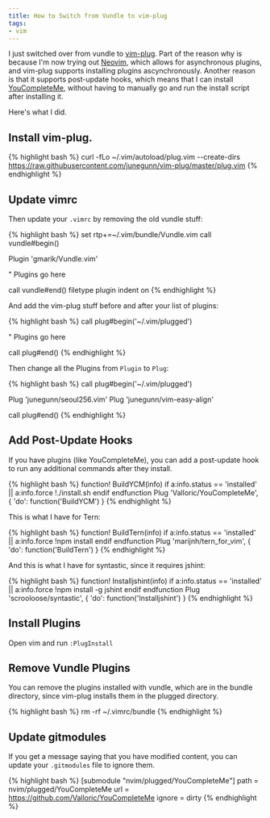 ```yaml
---
title: How to Switch from Vundle to vim-plug
tags:
- vim
---
```


I just switched over from vundle to [vim-plug](https://github.com/junegunn/vim-plug). Part of the reason why is because I'm now trying out [Neovim](http://neovim.org/), which allows for asynchronous plugins, and vim-plug supports installing plugins ascynchronously. Another reason is that it supports post-update hooks, which means that I can install [YouCompleteMe](http://valloric.github.io/YouCompleteMe/), without having to manually go and run the install script after installing it.

Here's what I did.

## Install vim-plug.

{% highlight bash %}
curl -fLo ~/.vim/autoload/plug.vim --create-dirs \
    https://raw.githubusercontent.com/junegunn/vim-plug/master/plug.vim
{% endhighlight %}

## Update vimrc

Then update your `.vimrc` by removing the old vundle stuff:

{% highlight bash %}
set rtp+=~/.vim/bundle/Vundle.vim
call vundle#begin()

Plugin 'gmarik/Vundle.vim'

" Plugins go here

call vundle#end()
filetype plugin indent on
{% endhighlight %}

And add the vim-plug stuff before and after your list of plugins:

{% highlight bash %}
call plug#begin('~/.vim/plugged')

" Plugins go here

call plug#end()
{% endhighlight %}

Then change all the Plugins from `Plugin` to `Plug`:

{% highlight bash %}
call plug#begin('~/.vim/plugged')

Plug 'junegunn/seoul256.vim'
Plug 'junegunn/vim-easy-align'

call plug#end()
{% endhighlight %}

## Add Post-Update Hooks

If you have plugins (like YouCompleteMe), you can add a post-update hook to run any additional commands after they install.

{% highlight bash %}
function! BuildYCM(info)
  if a:info.status == 'installed' || a:info.force
    !./install.sh
  endif
endfunction
Plug 'Valloric/YouCompleteMe', { 'do': function('BuildYCM') }
{% endhighlight %}

This is what I have for Tern:

{% highlight bash %}
function! BuildTern(info)
  if a:info.status == 'installed' || a:info.force
    !npm install
  endif
endfunction
Plug 'marijnh/tern_for_vim', { 'do': function('BuildTern') }
{% endhighlight %}

And this is what I have for syntastic, since it requires jshint:

{% highlight bash %}
function! Installjshint(info)
  if a:info.status == 'installed' || a:info.force
    !npm install -g jshint
  endif
endfunction
Plug 'scrooloose/syntastic', { 'do': function('Installjshint') }
{% endhighlight %}

## Install Plugins

Open vim and run `:PlugInstall`

## Remove Vundle Plugins

You can remove the plugins installed with vundle, which are in the bundle directory, since vim-plug installs them in the plugged directory.

{% highlight bash %}
rm -rf ~/.vimrc/bundle
{% endhighlight %}

## Update gitmodules

If you get a message saying that you have modified content, you can update your `.gitmodules` file to ignore them.

{% highlight bash %}
[submodule "nvim/plugged/YouCompleteMe"]
	path = nvim/plugged/YouCompleteMe
 	url = https://github.com/Valloric/YouCompleteMe
 	ignore = dirty
{% endhighlight %}
